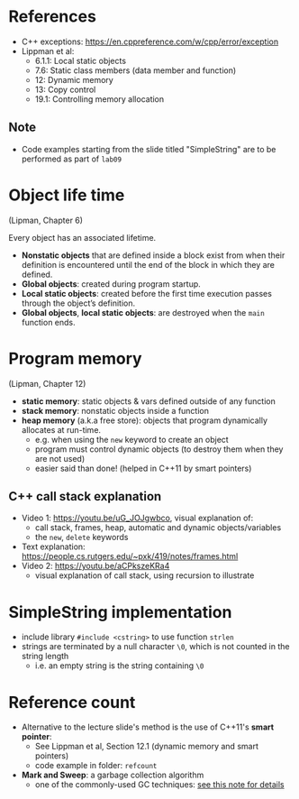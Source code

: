 # References
- C++ exceptions: https://en.cppreference.com/w/cpp/error/exception
- Lippman et al:
  - 6.1.1: Local static objects
  - 7.6: Static class members (data member and function)
  - 12: Dynamic memory
  - 13: Copy control
  - 19.1: Controlling memory allocation

## Note
- Code examples starting from the slide titled "SimpleString" are to be performed as part of `lab09`

# Object life time
(Lipman, Chapter 6)

Every object has an associated lifetime.
- **Nonstatic objects** that are defined inside a block exist from when their definition is encountered until the end of the block in which they are defined. 
- **Global objects**: created during program startup.
- **Local static objects**: created before the first time execution passes through the object’s definition. 
- **Global objects**, **local static objects**: are destroyed when the `main` function ends.

# Program memory
(Lipman, Chapter 12)
- **static memory**: static objects & vars defined outside of any function
- **stack memory**: nonstatic objects inside a function
- **heap memory** (a.k.a free store): objects that program dynamically allocates at run-time.
  - e.g. when using the `new` keyword to create an object
  - program must control dynamic objects (to destroy them when they are not used)
  - easier said than done! (helped in C++11 by smart pointers)

## C++ call stack explanation

- Video 1: https://youtu.be/uG_JOJgwbco, visual explanation of:
   - call stack, frames, heap, automatic and dynamic objects/variables
   - the `new`, `delete` keywords
- Text explanation: https://people.cs.rutgers.edu/~pxk/419/notes/frames.html
- Video 2: https://youtu.be/aCPkszeKRa4
  - visual explanation of call stack, using recursion to illustrate

# SimpleString implementation
- include library `#include <cstring>` to use function `strlen`
- strings are terminated by a null character `\0`, which is not counted in the string length
  - i.e. an empty string is the string containing `\0`

# Reference count
- Alternative to the lecture slide's method is the use of C++11's **smart pointer**:
  - See Lippman et al, Section 12.1 (dynamic memory and smart pointers)
  - code example in folder: `refcount`
- **Mark and Sweep**: a garbage collection algorithm
  - one of the commonly-used GC techniques: [see this note for details](https://web.stanford.edu/class/cs143/lectures/lecture17.pdf)